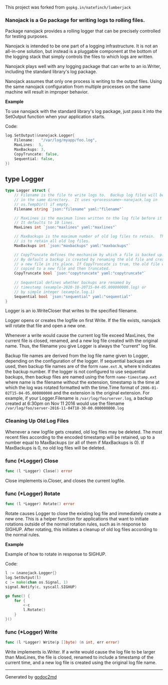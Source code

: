 This project was forked from `gopkg.in/natefinch/lumberjack`

### Nanojack is a Go package for writing logs to rolling files.

Package nanojack provides a rolling logger that can be precisely controlled for testing purposes.

Nanojack is intended to be one part of a logging infrastructure.
It is not an all-in-one solution, but instead is a pluggable
component at the bottom of the logging stack that simply controls the files
to which logs are written.

Nanojack plays well with any logging package that can write to an
io.Writer, including the standard library's log package.

Nanojack assumes that only one process is writing to the output files.
Using the same nanojack configuration from multiple processes on the same
machine will result in improper behavior.


**Example**

To use nanojack with the standard library's log package, just pass it into the SetOutput function when your application starts.

Code:

```go
log.SetOutput(&nanojack.Logger{
    Filename:   "/var/log/myapp/foo.log",
    MaxLines:  5,
    MaxBackups: 3,
    CopyTruncate: false,
    Sequential: false,
})
```



## type Logger
``` go
type Logger struct {
    // Filename is the file to write logs to.  Backup log files will be retained
    // in the same directory.  It uses <processname>-nanojack.log in
    // os.TempDir() if empty.
    Filename string `json:"filename" yaml:"filename"`

    // MaxLines is the maximum lines written to the log file before it gets rotated.
    // It defaults to 10 lines.
    MaxLines int `json:"maxlines" yaml:"maxlines"`

    // MaxBackups is the maximum number of old log files to retain.  The default
    // is to retain all old log files.
    MaxBackups int `json:"maxbackups" yaml:"maxbackups"`

    // CopyTruncate defines the mechanism by which a file is backed up.
    // By default a backup is created by renaming the old file and creating
    // a new file in its place. If CopyTruncate is true, the old file will be
    // copied to a new file and then truncated.
    CopyTruncate bool `json:"copytruncate" yaml:"copytruncate"`
    
    // Sequential defines whether backups are renamed by
    // timestamp (example-2020-10-20T15-04-05.000000000.log) or
    // by simple integer (example.log.1)
    Sequential bool `json:"sequential" yaml:"sequential"`
}
```
Logger is an io.WriteCloser that writes to the specified filename.

Logger opens or creates the logfile on first Write.  If the file exists, 
nanojack will rotate that file and open a new one.

Whenever a write would cause the current log file exceed MaxLines,
the current file is closed, renamed, and a new log file created with the
original name. Thus, the filename you give Logger is always the "current" log
file.

Backup file names are derived from the log file name given to Logger, depending 
on the configuration of the logger. If sequential backups are used, then backup
file names are of the form `name.ext.N`, where `N` indicates the backup number.
If the logger is not configured to use sequential backups, then backup files are
named using the form `name-timestamp.ext` where name is the filename without the 
extension, timestamp is the time at which the log was rotated formatted with the 
time.Time format of `2006-01-02T15-04-05.000000000` and the extension is the 
original extension.  For example, if your Logger.Filename is 
`/var/log/foo/server.log`, a backup created at 6:30pm on Nov 11 2016 would use 
the filename `/var/log/foo/server-2016-11-04T18-30-00.000000000.log`

### Cleaning Up Old Log Files
Whenever a new logfile gets created, old log files may be deleted.  The most
recent files according to the encoded timestamp will be retained, up to a
number equal to MaxBackups (or all of them if MaxBackups is 0). If MaxBackups 
is 0, no old log files will be deleted.











### func (\*Logger) Close
``` go
func (l *Logger) Close() error
```
Close implements io.Closer, and closes the current logfile.



### func (\*Logger) Rotate
``` go
func (l *Logger) Rotate() error
```
Rotate causes Logger to close the existing log file and immediately create a
new one.  This is a helper function for applications that want to initiate
rotations outside of the normal rotation rules, such as in response to
SIGHUP.  After rotating, this initiates a cleanup of old log files according
to the normal rules.

**Example**

Example of how to rotate in response to SIGHUP.

Code:

```go
l := &nanojack.Logger{}
log.SetOutput(l)
c := make(chan os.Signal, 1)
signal.Notify(c, syscall.SIGHUP)

go func() {
    for {
        <-c
        l.Rotate()
    }
}()
```

### func (\*Logger) Write
``` go
func (l *Logger) Write(p []byte) (n int, err error)
```
Write implements io.Writer.  If a write would cause the log file to be larger
than MaxLines, the file is closed, renamed to include a timestamp of the
current time, and a new log file is created using the original log file name.









- - -
Generated by [godoc2md](http://godoc.org/github.com/davecheney/godoc2md)
